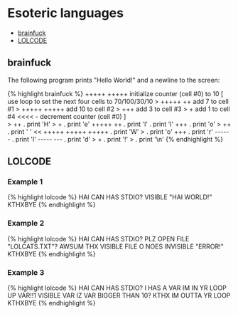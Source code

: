 # Esoteric languages #

-   [brainfuck](http://en.wikipedia.org/wiki/Brainfuck)
-   [LOLCODE](http://en.wikipedia.org/wiki/LOLCODE)

## brainfuck ##

The following program prints "Hello World!" and a newline to the screen:

{% highlight brainfuck %}
        +++++ +++++             initialize counter (cell #0) to 10
        [                       use loop to set the next four cells to 70/100/30/10
            > +++++ ++              add  7 to cell #1
            > +++++ +++++           add 10 to cell #2 
            > +++                   add  3 to cell #3
            > +                     add  1 to cell #4
            <<<< -                  decrement counter (cell #0)
        ]                   
        > ++ .                  print 'H'
        > + .                   print 'e'
        +++++ ++ .              print 'l'
        .                       print 'l'
        +++ .                   print 'o'
        > ++ .                  print ' '
        << +++++ +++++ +++++ .  print 'W'
        > .                     print 'o'
        +++ .                   print 'r'
        ----- - .               print 'l'
        ----- --- .             print 'd'
        > + .                   print '!'
        > .                     print '\n'
{% endhighlight %}


## LOLCODE ##

### Example 1 ###
{% highlight lolcode %}
        HAI
        CAN HAS STDIO?
        VISIBLE "HAI WORLD!"
        KTHXBYE
{% endhighlight %}

### Example 2 ###
{% highlight lolcode %}
        HAI CAN HAS STDIO?
        PLZ OPEN FILE "LOLCATS.TXT"?
            AWSUM THX
                VISIBLE FILE
            O NOES
                INVISIBLE "ERROR!"
        KTHXBYE
{% endhighlight %}

### Example 3 ###
{% highlight lolcode %}
        HAI
        CAN HAS STDIO?
        I HAS A VAR
        IM IN YR LOOP
           UP VAR!!1
           VISIBLE VAR
           IZ VAR BIGGER THAN 10? KTHX
        IM OUTTA YR LOOP
        KTHXBYE
{% endhighlight %}


